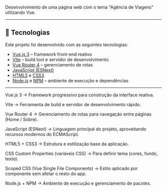 Desenvolvimento de uma página web com o tema "Agência de Viagens" utilizando Vue.

---

## 🚀 Tecnologias

Este projeto foi desenvolvido com as seguintes tecnologias:

- [Vue.js 3](https://vuejs.org/) – framework front-end reativo
- [Vite](https://vitejs.dev/) – build tool e servidor de desenvolvimento
- [Vue Router 4](https://router.vuejs.org/) – gerenciamento de rotas
- [JavaScript (ESNext)](https://developer.mozilla.org/pt-BR/docs/Web/JavaScript)
- [HTML5](https://developer.mozilla.org/pt-BR/docs/Web/HTML) e [CSS3](https://developer.mozilla.org/pt-BR/docs/Web/CSS)
- [Node.js](https://nodejs.org/) e [NPM](https://www.npmjs.com/) – ambiente de execução e dependências

---

Vue.js 3
 → Framework progressivo para construção da interface reativa.

Vite
 → Ferramenta de build e servidor de desenvolvimento rápido.

Vue Router 4
 → Gerenciamento de rotas para navegação entre páginas (Home / Sobre).

JavaScript (ESNext) → Linguagem principal do projeto, aproveitando recursos modernos do ECMAScript.

HTML5 + CSS3 → Estrutura e estilização base da aplicação.

CSS Custom Properties (variáveis CSS) → Para definir tema (cores, fundo, texto).

Scoped CSS (Vue Single File Components) → Estilo aplicado por componente sem afetar o resto do app.

Node.js + NPM → Ambiente de execução e gerenciamento de pacotes.
